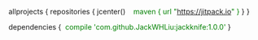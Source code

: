 
allprojects {
  repositories {
    jcenter()
    <font color="green">maven { url "https://jitpack.io" }</font>
  }
}

dependencies {
  <font color="green">compile 'com.github.JackWHLiu:jackknife:1.0.0'</font>
}
